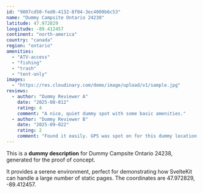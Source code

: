 ```yaml
---
id: "9007cd50-fed0-4132-8f04-3ec4009b6c53"
name: "Dummy Campsite Ontario 24238"
latitude: 47.972829
longitude: -89.412457
continent: "north-america"
country: "canada"
region: "ontario"
amenities:
  - "ATV-access"
  - "fishing"
  - "trash"
  - "tent-only"
images:
  - "https://res.cloudinary.com/demo/image/upload/v1/sample.jpg"
reviews:
  - author: "Dummy Reviewer A"
    date: "2025-08-012"
    rating: 4
    comment: "A nice, quiet dummy spot with some basic amenities."
  - author: "Dummy Reviewer B"
    date: "2025-09-022"
    rating: 2
    comment: "Found it easily. GPS was spot on for this dummy location."
---
```


This is a **dummy description** for Dummy Campsite Ontario 24238, generated for the proof of concept.

It provides a serene environment, perfect for demonstrating how SvelteKit can handle a large number of static pages. The coordinates are 47.972829, -89.412457.
